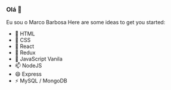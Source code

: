 ### Olá 👋

Eu sou o Marco Barbosa
Here are some ideas to get you started:

- 🔭 HTML
- 🌱 CSS
- 👯 React
- 🤔 Redux
- 💬 JavaScript Vanila
- 📫 NodeJS
- 😄 Express
- ⚡ MySQL / MongoDB
